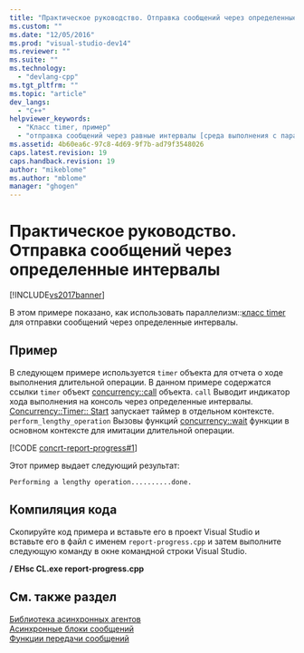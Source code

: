 ```yaml
---
title: "Практическое руководство. Отправка сообщений через определенные интервалы | Microsoft Docs"
ms.custom: ""
ms.date: "12/05/2016"
ms.prod: "visual-studio-dev14"
ms.reviewer: ""
ms.suite: ""
ms.technology: 
  - "devlang-cpp"
ms.tgt_pltfrm: ""
ms.topic: "article"
dev_langs: 
  - "C++"
helpviewer_keywords: 
  - "Класс timer, пример"
  - "отправка сообщений через равные интервалы [среда выполнения с параллелизмом]"
ms.assetid: 4b60ea6c-97c8-4d69-9f7b-ad79f3548026
caps.latest.revision: 19
caps.handback.revision: 19
author: "mikeblome"
ms.author: "mblome"
manager: "ghogen"
---
```

# Практическое руководство. Отправка сообщений через определенные интервалы
[!INCLUDE[vs2017banner](../../assembler/inline/includes/vs2017banner.md)]

В этом примере показано, как использовать параллелизм::[класс timer](../../parallel/concrt/reference/timer-class.md) для отправки сообщений через определенные интервалы.  
  
## <a name="example"></a>Пример  
 В следующем примере используется `timer` объекта для отчета о ходе выполнения длительной операции. В данном примере содержатся ссылки `timer` объект [concurrency::call](../../parallel/concrt/reference/call-class.md) объекта.  `call` Выводит индикатор хода выполнения на консоль через определенные интервалы.  [Concurrency::Timer:: Start](../Topic/timer::start%20Method.md) запускает таймер в отдельном контексте.  `perform_lengthy_operation` Вызовы функций [concurrency::wait](../Topic/wait%20Function.md) функции в основном контексте для имитации длительной операции.  
  
 [!CODE [concrt-report-progress#1](../CodeSnippet/VS_Snippets_ConcRT/concrt-report-progress#1)]  
  
 Этот пример выдает следующий результат:  
  
```Output  
Performing a lengthy operation..........done.  
```  
  
## <a name="compiling-the-code"></a>Компиляция кода  
 Скопируйте код примера и вставьте его в проект Visual Studio и вставьте его в файл с именем `report-progress.cpp` и затем выполните следующую команду в окне командной строки Visual Studio.  
  
 **/ EHsc CL.exe report-progress.cpp**  
  
## <a name="see-also"></a>См. также раздел  
 [Библиотека асинхронных агентов](../../parallel/concrt/asynchronous-agents-library.md)   
 [Асинхронные блоки сообщений](../../parallel/concrt/asynchronous-message-blocks.md)   
 [Функции передачи сообщений](../../parallel/concrt/message-passing-functions.md)
